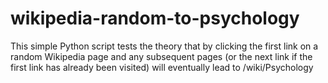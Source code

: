 wikipedia-random-to-psychology
==============================

This simple Python script tests the theory that by clicking the first link on a random Wikipedia page and any subsequent pages (or the next link if the first link has already been visited) will eventually lead to /wiki/Psychology
